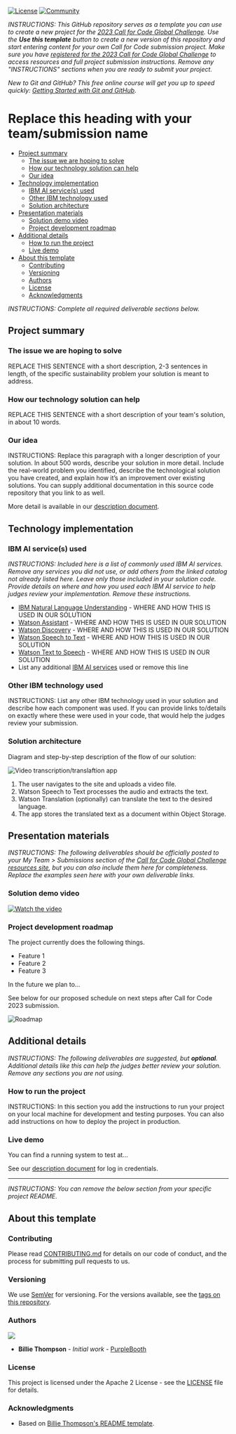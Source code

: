 [![License](https://img.shields.io/badge/License-Apache2-blue.svg)](https://www.apache.org/licenses/LICENSE-2.0) [![Community](https://img.shields.io/badge/Join-Community-blue)](https://developer.ibm.com/callforcode/solutions/projects/get-started/)

_INSTRUCTIONS: This GitHub repository serves as a template you can use to create a new project for the [2023 Call for Code Global Challenge](https://developer.ibm.com/callforcode/global-challenge/). Use the **Use this template** button to create a new version of this repository and start entering content for your own Call for Code submission project. Make sure you have [registered for the 2023 Call for Code Global Challenge](https://developer.ibm.com/callforcode/global-challenge/register/) to access resources and full project submission instructions. Remove any "INSTRUCTIONS" sections when you are ready to submit your project._

_New to Git and GitHub? This free online course will get you up to speed quickly: [Getting Started with Git and GitHub](https://www.coursera.org/learn/getting-started-with-git-and-github)_.

# Replace this heading with your team/submission name

- [Project summary](#project-summary)
  - [The issue we are hoping to solve](#the-issue-we-are-hoping-to-solve)
  - [How our technology solution can help](#how-our-technology-solution-can-help)
  - [Our idea](#our-idea)
- [Technology implementation](#technology-implementation)
  - [IBM AI service(s) used](#ibm-ai-services-used)
  - [Other IBM technology used](#other-ibm-technology-used)
  - [Solution architecture](#solution-architecture)
- [Presentation materials](#presentation-materials)
  - [Solution demo video](#solution-demo-video)
  - [Project development roadmap](#project-development-roadmap)
- [Additional details](#additional-details)
  - [How to run the project](#how-to-run-the-project)
  - [Live demo](#live-demo)
- [About this template](#about-this-template)
  - [Contributing](#contributing)
  - [Versioning](#versioning)
  - [Authors](#authors)
  - [License](#license)
  - [Acknowledgments](#acknowledgments)

_INSTRUCTIONS: Complete all required deliverable sections below._

## Project summary

### The issue we are hoping to solve

REPLACE THIS SENTENCE with a short description, 2-3 sentences in length, of the specific sustainability problem your solution is meant to address.

### How our technology solution can help

REPLACE THIS SENTENCE with a short description of your team's solution, in about 10 words.

### Our idea

INSTRUCTIONS: Replace this paragraph with a longer description of your solution. In about 500 words, describe your solution in more detail. Include the real-world problem you identified, describe the technological solution you have created, and explain how it’s an improvement over existing solutions. You can supply additional documentation in this source code repository that you link to as well.

More detail is available in our [description document](./docs/DESCRIPTION.md).

## Technology implementation

### IBM AI service(s) used

_INSTRUCTIONS: Included here is a list of commonly used IBM AI services. Remove any services you did not use, or add others from the linked catalog not already listed here. Leave only those included in your solution code. Provide details on where and how you used each IBM AI service to help judges review your implementation. Remove these instructions._

- [IBM Natural Language Understanding](https://cloud.ibm.com/catalog/services/natural-language-understanding) - WHERE AND HOW THIS IS USED IN OUR SOLUTION
- [Watson Assistant](https://cloud.ibm.com/catalog/services/watson-assistant) - WHERE AND HOW THIS IS USED IN OUR SOLUTION
- [Watson Discovery](https://cloud.ibm.com/catalog/services/watson-discovery) - WHERE AND HOW THIS IS USED IN OUR SOLUTION
- [Watson Speech to Text](https://cloud.ibm.com/catalog/services/speech-to-text) - WHERE AND HOW THIS IS USED IN OUR SOLUTION
- [Watson Text to Speech](https://cloud.ibm.com/catalog/services/text-to-speech) - WHERE AND HOW THIS IS USED IN OUR SOLUTION
- List any additional [IBM AI services](https://cloud.ibm.com/catalog?category=ai#services) used or remove this line

### Other IBM technology used

INSTRUCTIONS: List any other IBM technology used in your solution and describe how each component was used. If you can provide links to/details on exactly where these were used in your code, that would help the judges review your submission.

### Solution architecture

Diagram and step-by-step description of the flow of our solution:

![Video transcription/translaftion app](https://github.com/jonathanjthomas/PestDetect/blob/d3513101ff47e6a85bd1bfc7dd9553be37cf3012/images/Model_Architecture.jpg)

1. The user navigates to the site and uploads a video file.
2. Watson Speech to Text processes the audio and extracts the text.
3. Watson Translation (optionally) can translate the text to the desired language.
4. The app stores the translated text as a document within Object Storage.

## Presentation materials

_INSTRUCTIONS: The following deliverables should be officially posted to your My Team > Submissions section of the [Call for Code Global Challenge resources site](https://cfc-prod.skillsnetwork.site/), but you can also include them here for completeness. Replace the examples seen here with your own deliverable links._

### Solution demo video

[![Watch the video](https://raw.githubusercontent.com/Liquid-Prep/Liquid-Prep/main/images/readme/IBM-interview-video-image.png)](https://youtu.be/vOgCOoy_Bx0)

### Project development roadmap

The project currently does the following things.

- Feature 1
- Feature 2
- Feature 3

In the future we plan to...

See below for our proposed schedule on next steps after Call for Code 2023 submission.

![Roadmap](https://github.com/jonathanjthomas/PestDetect/blob/d64709fe5f084a1ce47a9dd2101fa52671e370c8/images/PD_Roadmap.jpg)

## Additional details

_INSTRUCTIONS: The following deliverables are suggested, but **optional**. Additional details like this can help the judges better review your solution. Remove any sections you are not using._

### How to run the project

INSTRUCTIONS: In this section you add the instructions to run your project on your local machine for development and testing purposes. You can also add instructions on how to deploy the project in production.

### Live demo

You can find a running system to test at...

See our [description document](./docs/DESCRIPTION.md) for log in credentials.

---

_INSTRUCTIONS: You can remove the below section from your specific project README._

## About this template

### Contributing

Please read [CONTRIBUTING.md](CONTRIBUTING.md) for details on our code of conduct, and the process for submitting pull requests to us.

### Versioning

We use [SemVer](http://semver.org/) for versioning. For the versions available, see the [tags on this repository](https://github.com/your/project/tags).

### Authors

<a href="https://github.com/Call-for-Code/Project-Sample/graphs/contributors">
  <img src="https://contributors-img.web.app/image?repo=Call-for-Code/Project-Sample" />
</a>

- **Billie Thompson** - _Initial work_ - [PurpleBooth](https://github.com/PurpleBooth)

### License

This project is licensed under the Apache 2 License - see the [LICENSE](LICENSE) file for details.

### Acknowledgments

- Based on [Billie Thompson's README template](https://gist.github.com/PurpleBooth/109311bb0361f32d87a2).
